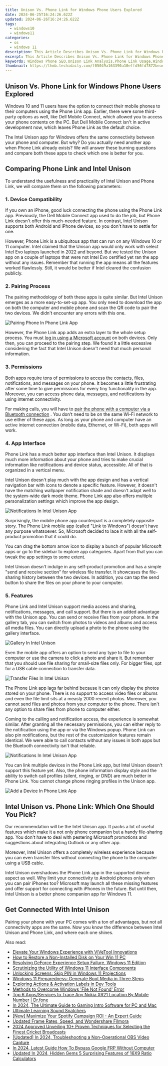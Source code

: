 ```yaml
---
title: Unison Vs. Phone Link for Windows Phone Users Explored
date: 2024-06-25T16:24:26.622Z
updated: 2024-06-26T16:24:26.622Z
tags:
  - windows10
  - windows11
categories:
  - os
  - windows 11
description: This Article Describes Unison Vs. Phone Link for Windows Phone Users Explored
excerpt: This Article Describes Unison Vs. Phone Link for Windows Phone Users Explored
keywords: Windows Phone SEO,Unison Link Analysis,Phone Link Usage,Windows SEO Guide,Mobile App SEO,Software Comparison,User Interface SEO
thumbnail: https://thmb.techidaily.com/f05049a163390a10effd56fd7872beac0cf9789080e0cebdf0db85a2c18febb4.jpg
---
```


## Unison Vs. Phone Link for Windows Phone Users Explored

 Windows 10 and 11 users have the option to connect their mobile phones to their computers using the Phone Link app. Earlier, there were some third-party options as well, like Dell Mobile Connect, which allowed you to access your phone contents on the PC. But Dell Mobile Connect isn't in active development now, which leaves Phone Link as the default choice.

 The Intel Unison app for Windows offers the same connectivity between your phone and computer. But why? Do you actually need another app when Phone Link already exists? We will answer these burning questions and compare both these apps to check which one is better for you.

## Comparing Phone Link and Intel Unison

 To understand the usefulness and practicality of Intel Unison and Phone Link, we will compare them on the following parameters:

### 1\. Device Compatibility

 If you own an iPhone, good luck connecting the phone using the Phone Link app. Previously, the Dell Mobile Connect app used to do the job, but Phone Link doesn't offer this much-needed feature. In contrast, Intel Unison supports both Android and iPhone devices, so you don't have to settle for one.

 However, Phone Link is a ubiquitous app that can run on any Windows 10 or 11 computer. Intel claimed that the Unison app would only work with select Intel Evo laptops launched in 2022 and beyond. But we tested the Unison app on a couple of laptops that were not Intel Evo certified yet ran the app without any issues. Remember that running the app means all the features worked flawlessly. Still, it would be better if Intel cleared the confusion publicly.

### 2\. Pairing Process

 The pairing methodology of both these apps is quite similar. But Intel Unison emerges as a more easy-to-set-up app. You only need to download the app on both the computer and mobile phone and scan the QR code to pair the two devices. We didn't encounter any errors with this one.

![Pairing Phone In Phone Link App](https://static1.makeuseofimages.com/wordpress/wp-content/uploads/2023/02/pairing-phone-in-phone-link-app.jpg)

 However, the Phone Link app adds an extra layer to the whole setup process. You must [log in using a Microsoft account](https://www.makeuseof.com/windows-switch-local-account-to-microsoft-account/) on both devices. Only then, you can proceed to the pairing step. We found it a little excessive considering the fact that Intel Unison doesn't need that much personal information.

### 3\. Permissions

 Both apps require tons of permissions to access the contacts, files, notifications, and messages on your phone. It becomes a little frustrating after some time to give permissions for every tiny functionality in the app. Moreover, you can access phone data, messages, and notifications by using internet connectivity.

 For making calls, you will have to [pair the phone with a computer via a Bluetooth connection](https://www.makeuseof.com/tag/how-to-connect-your-cell-phone-to-your-pc-through-bluetooth/) . You don’t need to be on the same Wi-Fi network to use either of these apps. As long as your phone and computer have an active internet connection (mobile data, Ethernet, or Wi-Fi), both apps will work.

### 4\. App Interface

 Phone Link has a much better app interface than Intel Unison. It displays much more information about your phone and tries to make crucial information like notifications and device status, accessible. All of that is organized in a vertical menu.

 Intel Unison doesn't play much with the app design and has a vertical navigation bar with icons to denote a specific feature. However, it doesn't have the matching wallpaper notification shade and doesn't adapt well to the system-wide dark mode theme. Phone Link app also offers multiple personalization settings which improve the app design.

![Notifications In Intel Unison App](https://static1.makeuseofimages.com/wordpress/wp-content/uploads/2023/02/notifications-in-intel-unison-app.jpg)

 Surprisingly, the mobile phone app counterpart is a completely opposite story. The Phone Link mobile app (called "Link to Windows") doesn't have any purpose whatsoever. So, Microsoft decided to lace it with all the self-product promotion that it could do.

 You can drag the bottom arrow icon to display a bunch of popular Microsoft apps or go to the sidebar to explore app categories. Apart from that you can tweak the app settings to some extent.

 Intel Unison doesn't indulge in any self-product promotion and has a simple "send and receive section" for wireless file transfer. It showcases the file-sharing history between the two devices. In addition, you can tap the send button to share the files on your phone to your computer.

### 5\. Features

 Phone Link and Intel Unison support media access and sharing, notifications, messages, and call support. But there is an added advantage with the Unison app. You can send or receive files from your phone. In the gallery tab, you can switch from photos to videos and albums and access all media files. You can directly upload a photo to the phone using the gallery interface.

![Gallery In Intel Unison](https://static1.makeuseofimages.com/wordpress/wp-content/uploads/2023/02/gallery-in-intel-unison.jpg)

 Even the mobile app offers an option to send any type to file to your computer or use the camera to click a photo and share it. But remember that you should use file sharing for small-size files only. For bigger files, opt for a USB cable connection to transfer data.

![Transfer Files In Intel Unison](https://static1.makeuseofimages.com/wordpress/wp-content/uploads/2023/02/transfer-files-in-intel-unison.jpg)

 The Phone Link app lags far behind because it can only display the photos stored on your phone. There is no support to access video files or albums and even the file limit sits at a measly 2000 recent photos. Moreover, you cannot send files and photos from your computer to the phone. There isn't any option to share files from phone to computer either.

 Coming to the calling and notification access, the experience is somewhat similar. After granting all the necessary permissions, you can either reply to the notification using the app or via the Windows popup. Phone Link can also pin notifications, but the rest of the customization features remain identical. We were able to call contacts without any issues in both apps but the Bluetooth connectivity isn't that reliable.

![Notifications In Intel Unison App](https://static1.makeuseofimages.com/wordpress/wp-content/uploads/2023/02/notifications-in-intel-unison-app.jpg)

 You can link multiple devices in the Phone Link app, but Intel Unison doesn't support this feature yet. Also, the phone information display style and the ability to switch call profiles (silent, ringing, or DND) are much better in Phone Link. You cannot change phone ringing profiles in the Unison app.

![Add a Device In Phone Link App](https://static1.makeuseofimages.com/wordpress/wp-content/uploads/2023/02/add-a-device-in-phone-link-app.jpg)

## Intel Unison vs. Phone Link: Which One Should You Pick?

 Our recommendation will be the Intel Unison app. It packs a lot of useful features which make it a not only phone companion but a handy file-sharing app. You don't have to deal with pestering Microsoft promotions and suggestions about integrating Outlook or any other app.

 Moreover, Intel Unison offers a completely wireless experience because you can even transfer files without connecting the phone to the computer using a USB cable.

 Intel Unison overshadows the Phone Link app in the supported device aspect as well. Why limit your connectivity to Android phones only when you can pair iPhones too? Microsoft may launch all these missing features and offer support for connecting with iPhones in the future. But until then, Intel Unison is a better phone companion app for Windows 11.

## Get Connected With Intel Unison

 Pairing your phone with your PC comes with a ton of advantages, but not all connectivity apps are the same. Now you know the difference between Intel Unison and Phone Link, and where each one shines.


<ins class="adsbygoogle"
     style="display:block"
     data-ad-format="autorelaxed"
     data-ad-client="ca-pub-7571918770474297"
     data-ad-slot="1223367746"></ins>



<ins class="adsbygoogle"
     style="display:block"
     data-ad-client="ca-pub-7571918770474297"
     data-ad-slot="8358498916"
     data-ad-format="auto"
     data-full-width-responsive="true"></ins>

<span class="atpl-alsoreadstyle">Also read:</span>
<div><ul>
<li><a href="https://win11-tips.techidaily.com/elevate-your-windows-experience-with-vivetool-innovations/"><u>Elevate Your Windows Experience with ViVeTool Innovations</u></a></li>
<li><a href="https://win11-tips.techidaily.com/how-to-restore-a-non-installed-disk-on-your-win-11-pc/"><u>How to Restore a Non-Installed Disk on Your Win 11 PC</u></a></li>
<li><a href="https://win11-tips.techidaily.com/resolving-geforce-experience-setup-failure-windows-11-edition/"><u>Resolving GeForce Experience Setup Failure, Windows 11 Edition</u></a></li>
<li><a href="https://win11-tips.techidaily.com/scrutinizing-the-utility-of-windows-11-interface-components/"><u>Scrutinizing the Utility of Windows 11 Interface Components</u></a></li>
<li><a href="https://win11-tips.techidaily.com/unlocking-screens-skip-pin-in-windows-11-projections/"><u>Unlocking Screens: Skip PIN in Windows 11 Projections</u></a></li>
<li><a href="https://win11-tips.techidaily.com/windows-11-preparedness-generate-boot-media-in-three-steps/"><u>Windows 11 Preparedness: Generate Boot Media in Three Steps</u></a></li>
<li><a href="https://win11-tips.techidaily.com/exploring-actions-and-activation-labels-in-dev-tools/"><u>Exploring Actions & Activation Labels in Dev Tools</u></a></li>
<li><a href="https://win11-tips.techidaily.com/methods-to-overcome-windows-file-not-found-error/"><u>Methods to Overcome Windows 'File Not Found' Error</u></a></li>
<li><a href="https://android-location-track.techidaily.com/top-6-appsservices-to-trace-any-nokia-xr21-location-by-mobile-number-drfone-by-drfone-virtual-android/"><u>Top 6 Apps/Services to Trace Any Nokia XR21 Location By Mobile Number | Dr.fone</u></a></li>
<li><a href="https://ai-video-tools.techidaily.com/in-2024-the-ultimate-guide-to-gaming-intro-software-for-pc-and-mac/"><u>In 2024, The Ultimate Guide to Gaming Intro Software for PC and Mac</u></a></li>
<li><a href="https://screen-mirroring-recording.techidaily.com/ultimate-learning-sound-snatchers/"><u>Ultimate Learning Sound Snatchers</u></a></li>
<li><a href="https://extra-skills.techidaily.com/new-maximize-your-spotify-campaign-roi-an-expert-guide/"><u>[New] Maximize Your Spotify Campaign ROI - An Expert Guide</u></a></li>
<li><a href="https://ai-editing-video.techidaily.com/updated-frame-rates-speed-and-wondershare-filmora/"><u>Updated Frame Rates, Speed, and Wondershare Filmora</u></a></li>
<li><a href="https://some-skills.techidaily.com/2024-approved-unveiling-10plus-proven-techniques-for-selecting-the-finest-cricket-broadcasts/"><u>2024 Approved  Unveiling 10+ Proven Techniques for Selecting the Finest Cricket Broadcasts</u></a></li>
<li><a href="https://video-capture.techidaily.com/updated-in-2024-troubleshooting-a-non-operational-obs-video-capture/"><u>[Updated] In 2024, Troubleshooting a Non-Operational OBS Video Capture</u></a></li>
<li><a href="https://bypass-frp.techidaily.com/in-2024-latest-guide-how-to-bypass-google-frp-without-computer-by-drfone-android/"><u>In 2024, Latest Guide How To Bypass Google FRP Without Computer</u></a></li>
<li><a href="https://video-creation-software.techidaily.com/updated-in-2024-hidden-gems-5-surprising-features-of-16x9-ratio-calculators/"><u>Updated In 2024, Hidden Gems 5 Surprising Features of 16X9 Ratio Calculators</u></a></li>
</ul></div>
